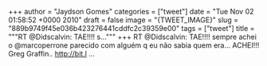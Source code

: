 
+++
author = "Jaydson Gomes"
categories = ["tweet"]
date = "Tue Nov 02 01:58:52 +0000 2010"
draft = false
image = "{TWEET_IMAGE}"
slug = "889b9749f45e036b423276441cddfc2c39359e00"
tags = ["tweet"]
title = """RT @Didscalvin: TAE!!!! s..."""
+++
RT @Didscalvin: TAE!!!! sempre achei o @marcoperrone parecido com alguém q eu não sabia quem era... ACHEI!!! Greg Graffin.. http://bit.l ...
